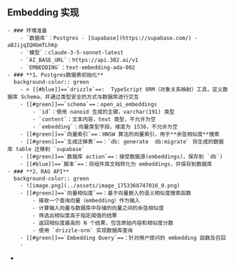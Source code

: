 ## Embedding 实现
	- ### 环境准备
		- `数据库`：Postgres - [Supabase](https://supabase.com/) - aBJijqIQHbmTLhKp
		- `模型`：claude-3-5-sonnet-latest
		- `AI_BASE_URL`：https://api.302.ai/v1
		- `EMBEDDING`：text-embedding-ada-002
	- ### **1、Postgres数据表初始化**
	  background-color:: green
		- > [[#blue]]==`drizzle`==:  TypeScript ORM（对象关系映射）工具，定义数据库 Schema，并通过类型安全的方式与数据库进行交互
		- [[#green]]==`schema`==：open_ai_embeddings
			- `id`：使用 nanoid 生成的主键，varchar(191) 类型
			- `content`：文本内容，text 类型，不允许为空
			- `embedding`：向量类型字段，维度为 1536，不允许为空
		- [[#green]]==`向量索引`==：HNSW 算法的向量索引，用于**余弦相似度**搜索
		- [[#green]]==`生成迁移表`==：`db: generate  db:migrate` 将生成的数据库 table 迁移到 `supabase`
		- [[#green]]==`数据库 action`==：接受数据源(embeddings)，保存到 `db`)
		- [[#blue]]==`脚本`==：将组件库文档转化为 embeddings，并保存到数据库
	- ### **2、RAG API**
	  background-color:: green
		- ![image.png](../assets/image_1753368747016_0.png)
		- [[#green]]==`向量相似度`==：基于向量嵌入的语义相似度搜索函数
			- 接收一个查询向量（embedding）作为输入
			- 计算输入向量与数据库中存储的向量之间的余弦相似度
			- 筛选出相似度高于指定阈值的结果
			- 返回相似度最高的 N 个结果，包含原始内容和相似度分数
			- 使用 `drizzle-orm` 实现数据库查询
		- [[#green]]==`Embedding Query`==：针对用户提问的 embedding 函数及召回
		-
-